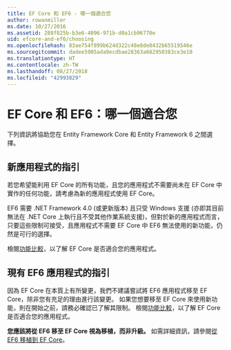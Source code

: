 ```yaml
---
title: EF Core 和 EF6 - 哪一個適合您
author: rowanmiller
ms.date: 10/27/2016
ms.assetid: 288f825b-b3e6-4096-971b-d0a1cb96770e
uid: efcore-and-ef6/choosing
ms.openlocfilehash: 83ae754f899b624d322c48e8de8432b65519546e
ms.sourcegitcommit: dadee5905ada9ecdbae28363a682950383ce3e10
ms.translationtype: HT
ms.contentlocale: zh-TW
ms.lasthandoff: 08/27/2018
ms.locfileid: "42993829"
---
```

# <a name="ef-core-and-ef6-which-one-is-right-for-you"></a>EF Core 和 EF6：哪一個適合您

下列資訊將協助您在 Entity Framework Core 和 Entity Framework 6 之間選擇。

## <a name="guidance-for-new-applications"></a>新應用程式的指引

若您希望能利用 EF Core 的所有功能，且您的應用程式不需要尚未在 EF Core 中實作的任何功能，請考慮為新的應用程式使用 EF Core。

EF6 需要 .NET Framework 4.0 (或更新版本) 且只受 Windows 支援 (亦即其目前無法在 .NET Core 上執行且不受其他作業系統支援)，但對於新的應用程式而言，只要這些限制可接受，且應用程式不需要 EF Core 中 EF6 無法使用的新功能，仍然是可行的選擇。

檢閱[功能比較](features.md)，以了解 EF Core 是否適合您的應用程式。

## <a name="guidance-for-existing-ef6-applications"></a>現有 EF6 應用程式的指引

因為 EF Core 在本質上有所變更，我們不建議嘗試將 EF6 應用程式移至 EF Core，除非您有充足的理由進行該變更。 如果您想要移至 EF Core 來使用新功能，則在開始之前，請務必確認已了解其限制。 檢閱[功能比較](features.md)，以了解 EF Core 是否適合您的應用程式。

**您應該將從 EF6 移至 EF Core 視為移植，而非升級。** 如需詳細資訊，請參閱[從 EF6 移植到 EF Core](porting/index.md)。
